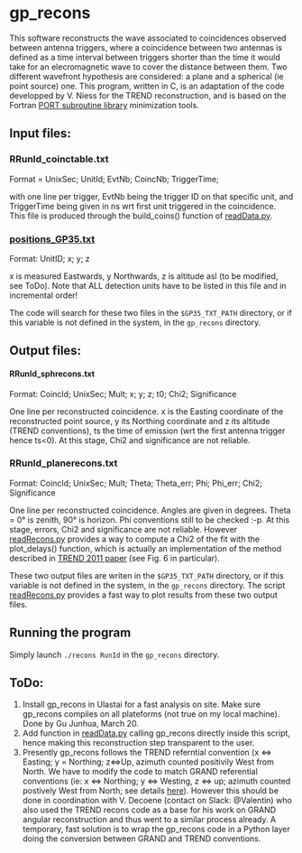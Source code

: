 # gp_recons

This software reconstructs the wave associated to coincidences observed between antenna triggers, where a coincidence between two antennas is defined as a time interval between triggers shorter than the time it would take for an elecromagnetic wave to cover the distance between them. Two different wavefront hypothesis are considered: a plane and a spherical (ie point source) one.
This program, written in C, is an adaptation of the code developped by V. Niess for the TREND reconstruction, and is based on the Fortran [PORT subroutine library](http://www.netlib.org/port/) minimization tools.

## Input files: 
### RRunId_coinctable.txt
Format = UnixSec; UnitId; EvtNb; CoincNb; TriggerTime; 

with one line per trigger, EvtNb being the trigger ID on that specific unit, and TriggerTime being given in ns wrt first unit triggered in the coincidence. This file is produced through the build_coins() function of [readData.py](https://github.com/TREND50/gp_ana/blob/master/readData.py). 

### [positions_GP35.txt](https://github.com/TREND50/gp_recons/blob/master/positions_GP35.txt)
Format: UnitID; x; y; z 

x is measured Eastwards, y Northwards, z is altitude asl (to be modified, see ToDo). 
Note that ALL detection units have to be listed in this file and in incremental order! 

The code will search for these two files in the ```$GP35_TXT_PATH``` directory, or if this variable is not defined in the system, in the ```gp_recons``` directory.


## Output files: 

#### RRunId_sphrecons.txt
Format: CoincId; UnixSec; Mult; x; y; z; t0; Chi2; Significance

One line per reconstructed coincidence. x is the Easting coordinate of the reconstructed point source, y its Northing coordinate and z its altitude (TREND conventions), ts the time of emission (wrt the first antenna trigger hence ts<0). At this stage, Chi2 and significance are not reliable. 

### RRunId_planerecons.txt
Format: CoincId; UnixSec; Mult; Theta; Theta_err; Phi; Phi_err; Chi2; Significance

One line per reconstructed coincidence. Angles are given in degrees. Theta = 0° is zenith, 90° is horizon. Phi conventions still to be checked :-p.  At this stage, errors, Chi2 and significance are not reliable. However [readRecons.py](https://github.com/TREND50/gp_ana/blob/master/readRecons.py) provides a way to compute a Chi2 of the fit with the plot_delays() function, which is actually an implementation of the method described in [TREND 2011 paper](https://arxiv.org/abs/1007.4359) (see Fig. 6 in particular).

These two output files are writen in the ```$GP35_TXT_PATH``` directory, or if this variable is not defined in the system, in the ```gp_recons``` directory. The script [readRecons.py](https://github.com/TREND50/gp_ana/blob/master/readRecons.py) provides a fast way to plot results from these two output files.

## Running the program
Simply launch ```./recons RunId``` in the ```gp_recons``` directory.

## ToDo:
1. Install gp_recons in Ulastai for a fast analysis on site. Make sure gp_recons compiles on all plateforms (not true on my local machine). Done by Gu Junhua, March 20. 
2. Add function in [readData.py](https://github.com/TREND50/gp_ana/blob/master/readData.py) calling gp_recons directly inside this script, hence making this reconstruction step transparent to the user.
3. Presently gp_recons follows the TREND referntial convention (x <=> Easting; y = Northing; z<=>Up, azimuth counted positivily West from North. We have to modify the code to match GRAND referential conventions (ie: x <=> Northing; y <=> Westing, z <=> up; azimuth counted postively West from North; see details [here](https://github.com/grand-mother/simulations/blob/master/GRANDAngularConventions.pdf)). However this should be done in coordination with V. Decoene (contact on Slack: @Valentin) who also used the TREND recons code as a base for his work on GRAND angular reconstruction and thus went to a similar process already. A temporary, fast solution is to wrap the gp_recons code in a Python layer doing the conversion between GRAND and TREND conventions.

